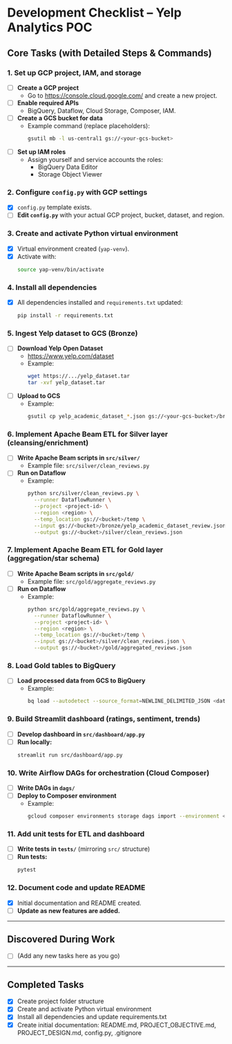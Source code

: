 # Development Checklist – Yelp Analytics POC

## Core Tasks (with Detailed Steps & Commands)

### 1. Set up GCP project, IAM, and storage
- [ ] **Create a GCP project**  
  - Go to https://console.cloud.google.com/ and create a new project.
- [ ] **Enable required APIs**  
  - BigQuery, Dataflow, Cloud Storage, Composer, IAM.
- [ ] **Create a GCS bucket for data**  
  - Example command (replace placeholders):  
    ```bash
    gsutil mb -l us-central1 gs://<your-gcs-bucket>
    ```
- [ ] **Set up IAM roles**  
  - Assign yourself and service accounts the roles:  
    - BigQuery Data Editor  
    - Storage Object Viewer

### 2. Configure `config.py` with GCP settings
- [x] `config.py` template exists.  
- [ ] **Edit `config.py`** with your actual GCP project, bucket, dataset, and region.

### 3. Create and activate Python virtual environment
- [x] Virtual environment created (`yap-venv`).
- [x] Activate with:
  ```bash
  source yap-venv/bin/activate
  ```

### 4. Install all dependencies
- [x] All dependencies installed and `requirements.txt` updated:
  ```bash
  pip install -r requirements.txt
  ```

### 5. Ingest Yelp dataset to GCS (Bronze)
- [ ] **Download Yelp Open Dataset**  
  - https://www.yelp.com/dataset
  - Example:
    ```bash
    wget https://.../yelp_dataset.tar
    tar -xvf yelp_dataset.tar
    ```
- [ ] **Upload to GCS**  
  - Example:
    ```bash
    gsutil cp yelp_academic_dataset_*.json gs://<your-gcs-bucket>/bronze/
    ```

### 6. Implement Apache Beam ETL for Silver layer (cleansing/enrichment)
- [ ] **Write Apache Beam scripts in `src/silver/`**  
  - Example file: `src/silver/clean_reviews.py`
- [ ] **Run on Dataflow**  
  - Example:
    ```bash
    python src/silver/clean_reviews.py \
      --runner DataflowRunner \
      --project <project-id> \
      --region <region> \
      --temp_location gs://<bucket>/temp \
      --input gs://<bucket>/bronze/yelp_academic_dataset_review.json \
      --output gs://<bucket>/silver/clean_reviews.json
    ```

### 7. Implement Apache Beam ETL for Gold layer (aggregation/star schema)
- [ ] **Write Apache Beam scripts in `src/gold/`**  
  - Example file: `src/gold/aggregate_reviews.py`
- [ ] **Run on Dataflow**  
  - Example:
    ```bash
    python src/gold/aggregate_reviews.py \
      --runner DataflowRunner \
      --project <project-id> \
      --region <region> \
      --temp_location gs://<bucket>/temp \
      --input gs://<bucket>/silver/clean_reviews.json \
      --output gs://<bucket>/gold/aggregated_reviews.json
    ```

### 8. Load Gold tables to BigQuery
- [ ] **Load processed data from GCS to BigQuery**  
  - Example:
    ```bash
    bq load --autodetect --source_format=NEWLINE_DELIMITED_JSON <dataset>.<table> gs://<your-gcs-bucket>/gold/aggregated_reviews.json
    ```

### 9. Build Streamlit dashboard (ratings, sentiment, trends)
- [ ] **Develop dashboard in `src/dashboard/app.py`**
- [ ] **Run locally:**
  ```bash
  streamlit run src/dashboard/app.py
  ```

### 10. Write Airflow DAGs for orchestration (Cloud Composer)
- [ ] **Write DAGs in `dags/`**
- [ ] **Deploy to Composer environment**  
  - Example:
    ```bash
    gcloud composer environments storage dags import --environment <composer-env> --location <region> --source dags/
    ```

### 11. Add unit tests for ETL and dashboard
- [ ] **Write tests in `tests/`** (mirroring `src/` structure)
- [ ] **Run tests:**
  ```bash
  pytest
  ```

### 12. Document code and update README
- [x] Initial documentation and README created.
- [ ] **Update as new features are added.**

---

## Discovered During Work
- [ ] (Add any new tasks here as you go)

---

## Completed Tasks
- [x] Create project folder structure
- [x] Create and activate Python virtual environment
- [x] Install all dependencies and update requirements.txt
- [x] Create initial documentation: README.md, PROJECT_OBJECTIVE.md, PROJECT_DESIGN.md, config.py, .gitignore